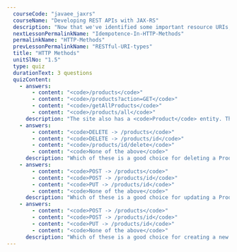 ```yaml
---
  courseCode: "javaee_jaxrs"
  courseName: "Developing REST APIs with JAX-RS"
  description: "Now that we've identified some important resource URIs, let's work on the operations that can be performed and the data that's exchanged."
  nextLessonPermalinkName: "Idempotence-In-HTTP-Methods"
  permalinkName: "HTTP-Methods"
  prevLessonPermalinkName: "RESTful-URI-types"
  title: "HTTP Methods"
  unitSlNo: "1.5"
  type: quiz
  durationText: 3 questions
  quizContent: 
    - answers: 
        - content: "<code>/products</code>"
        - content: "<code>/products?action=GET</code>"
        - content: "<code>/getAllProducts</code>"
        - content: "<code>/products/all</code>"
      description: "The site also has a <code>Product</code> entity. This has been designed to be a first level entity like <code>Category</code>. What would be a good RESTful URI for all products?"
    - answers: 
        - content: "<code>DELETE -> /products</code>"
        - content: "<code>DELETE -> /products/id</code>"
        - content: "<code>/products/id/delete</code>"
        - content: "<code>None of the above</code>"
      description: "Which of these is a good choice for deleting a Product instance?"
    - answers: 
        - content: "<code>POST -> /products</code>"
        - content: "<code>POST -> /products/id</code>"
        - content: "<code>PUT -> /products/id</code>"
        - content: "<code>None of the above</code>"
      description: "Which of these is a good choice for updating a Product instance?"
    - answers: 
        - content: "<code>POST -> /products</code>"
        - content: "<code>POST -> /products/id</code>"
        - content: "<code>PUT -> /products/id</code>"
        - content: "<code>None of the above</code>"
      description: "Which of these is a good choice for creating a new Product?"
---
```

